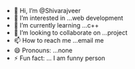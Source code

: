 - 👋 Hi, I’m @Shivarajveer
- 👀 I’m interested in ...web development
- 🌱 I’m currently learning ...c++
- 💞️ I’m looking to collaborate on ...project
- 📫 How to reach me ...email me
- 😄 Pronouns: ...none
- ⚡ Fun fact: ... I am funny person

<!---
Shivarajveer/Shivarajveer is a ✨ special ✨ repository because its `README.md` (this file) appears on your GitHub profile.
You can click the Preview link to take a look at your changes.
--->
